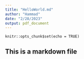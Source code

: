 ```yaml
---
title: "HelloWorld.md"
author: "Hammad"
date: "2/28/2023"
output: pdf_document
---
```


```{r setup, include=FALSE}
knitr::opts_chunk$set(echo = TRUE)
```

## This is a markdown file
